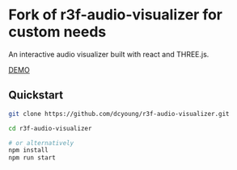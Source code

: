 # Fork of r3f-audio-visualizer for custom needs

An interactive audio visualizer built with react and THREE.js.

[DEMO](https://dcyoung.github.io/r3f-audio-visualizer/)

## Quickstart

```bash
git clone https://github.com/dcyoung/r3f-audio-visualizer.git

cd r3f-audio-visualizer

# or alternatively
npm install
npm run start
```
